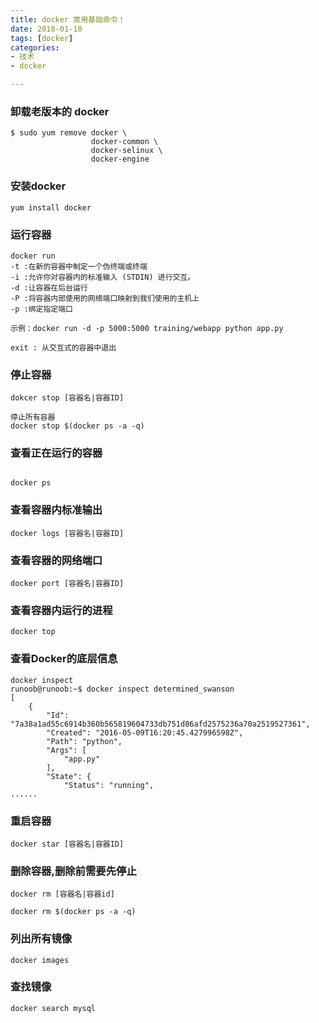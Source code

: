 ```yaml
---
title: docker 常用基础命令！
date: 2018-01-10
tags: [docker]
categories:
- 技术
- docker

---
```



###  卸载老版本的 docker

```
$ sudo yum remove docker \
                  docker-common \
                  docker-selinux \
                  docker-engine
```
### 安装docker 
```
yum install docker 
```

### 运行容器 
```
docker run 
-t :在新的容器中制定一个伪终端或终端
-i :允许你对容器内的标准输入 (STDIN) 进行交互。
-d :让容器在后台运行
-P :将容器内部使用的网络端口映射到我们使用的主机上 
-p :绑定指定端口

示例：docker run -d -p 5000:5000 training/webapp python app.py

exit : 从交互式的容器中退出
```
### 停止容器
```
dokcer stop [容器名|容器ID]

停止所有容器
docker stop $(docker ps -a -q)
```
### 查看正在运行的容器
```

docker ps
```
### 查看容器内标准输出
```
docker logs [容器名|容器ID]
```
### 查看容器的网络端口
```
docker port [容器名|容器ID]
```
### 查看容器内运行的进程
```
docker top
```
### 查看Docker的底层信息
```
docker inspect
runoob@runoob:~$ docker inspect determined_swanson
[
    {
        "Id": "7a38a1ad55c6914b360b565819604733db751d86afd2575236a70a2519527361",
        "Created": "2016-05-09T16:20:45.427996598Z",
        "Path": "python",
        "Args": [
            "app.py"
        ],
        "State": {
            "Status": "running",
......
```
### 重启容器
```
docker star [容器名|容器ID]
```
### 删除容器,删除前需要先停止
```
docker rm [容器名|容器id]

docker rm $(docker ps -a -q)
```

### 列出所有镜像
```
docker images
```

### 查找镜像
```
docker search mysql
```




